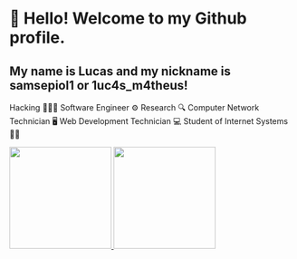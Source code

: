 # 👋 Hello! Welcome to my Github profile.
## My name is Lucas and my nickname is samsepiol1 or 1uc4s_m4theus!

Hacking  👨🏻‍💻
Software Engineer ⚙️
Research 🔍
Computer Network Technician 🖥️
Web Development Technician  💻
Student of Internet Systems  👨‍🎓

<!--
**samsepiol1/samsepiol1** is a ✨ _special_ ✨ repository because its `README.md` (this file) appears on your GitHub profile.

Here are some ideas to get you started:

- 🔭 I’m currently working on ...
- 🌱 I’m currently learning ...
- 👯 I’m looking to collaborate on ...
- 🤔 I’m looking for help with ...
- 💬 Ask me about ...
- 📫 How to reach me: ...
- 😄 Pronouns: ...
- ⚡ Fun fact: ...
-->

<div>
<a href="https://github.com/samsepiol1">
<img height="180em" src="https://github-readme-stats.vercel.app/api/top-langs/?username=samsepiol1&layout=compact&langs_count=7&theme=dracula"/>
<img height="180em" src="https://github-readme-stats.vercel.app/api?username=samsepiol1&show_icons=true&theme=dracula&include_all_commits=true&count_private=true"/>
</div>
